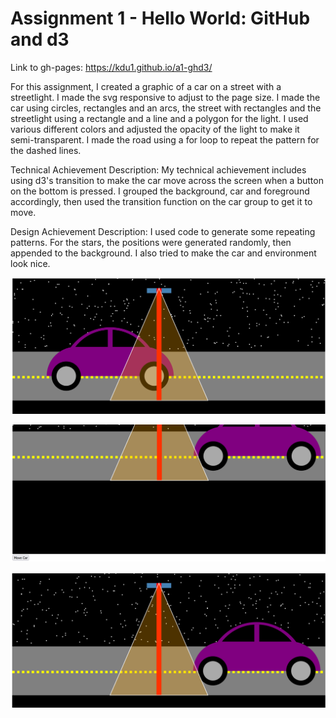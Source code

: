 Assignment 1 - Hello World: GitHub and d3  
===
Link to gh-pages: https://kdu1.github.io/a1-ghd3/


For this assignment, I created a graphic of a car on a street with a streetlight. I made the svg responsive to adjust to the page size. I made the car using circles, rectangles and an arcs, the street with rectangles and the streetlight using a rectangle and a line and a polygon for the light. I used various different colors and adjusted the opacity of the light to make it semi-transparent. I made the road using a for loop to repeat the pattern for the dashed lines. 

Technical Achievement Description:
My technical achievement includes using d3's transition to make the car move across the screen when a button on the bottom is pressed. I grouped the background, car and foreground accordingly, then used the transition function on the car group to get it to move.

Design Achievement Description:
I used code to generate some repeating patterns. For the stars, the positions were generated randomly, then appended to the background. I also tried to make the car and environment look nice.

![Alt text](image.png)

![Alt text](image-1.png)

![Alt text](image-2.png)
